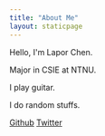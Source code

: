 ```yaml
---
title: "About Me"
layout: staticpage
---
```

Hello, I'm Lapor Chen.

Major in CSIE at NTNU.

I play guitar.

I do random stuffs.

[Github](https://github.com/laporchen/) [Twitter](https://twitter.com/lapor_chen)

